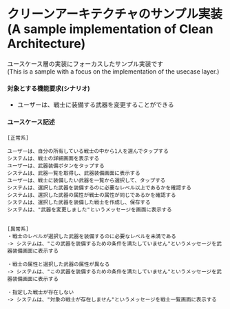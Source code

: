 # クリーンアーキテクチャのサンプル実装  (A sample implementation of Clean Architecture)

ユースケース層の実装にフォーカスしたサンプル実装です  
(This is a sample with a focus on the implementation of the usecase layer.)  


#### 対象とする機能要求(シナリオ) 
- ユーザーは、戦士に装備する武器を変更することができる

#### ユースケース記述 
```
[正常系]

ユーザーは、自分の所有している戦士の中から1人を選んでタップする
システムは、戦士の詳細画面を表示する
ユーザーは、武器装備ボタンをタップする
システムは、武器一覧を取得し、武器装備画面に表示する
ユーザーは、戦士に装備したい武器を一覧から選択して、タップする
システムは、選択した武器を装備するのに必要なレベル以上であるかを確認する
システムは、選択した武器の属性が戦士の属性が同じであるかを確認する
システムは、選択した武器を装備した戦士を作成し、保存する
システムは、"武器を変更しました"というメッセージを画面に表示する


[異常系]
・戦士のレベルが選択した武器を装備するのに必要なレベルを未満である
-> システムは、"この武器を装備するための条件を満たしていません"というメッセージを武器装備画面に表示する

・戦士の属性と選択した武器の属性が異なる
-> システムは、"この武器を装備するための条件を満たしていません"というメッセージを武器装備画面に表示する

・指定した戦士が存在しない
-> システムは、"対象の戦士が存在しません"というメッセージを戦士一覧画面に表示する
```
